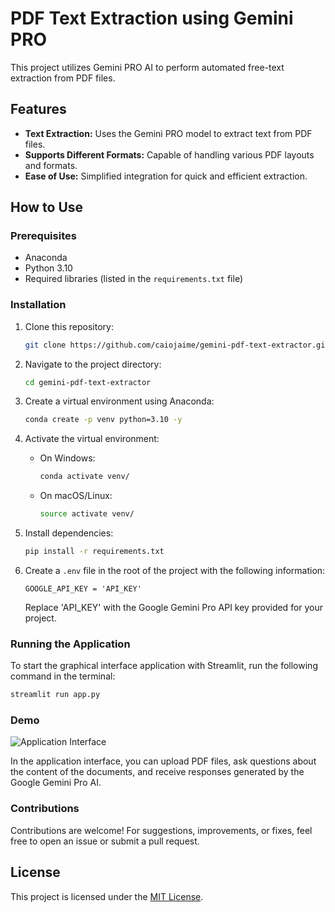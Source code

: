 
# PDF Text Extraction using Gemini PRO

<!-- If you have a logo, place the link here [Gemini PRO Logo](link_to_logo.png)  -->

This project utilizes Gemini PRO AI to perform automated free-text extraction from PDF files.

## Features

- **Text Extraction:** Uses the Gemini PRO model to extract text from PDF files.
- **Supports Different Formats:** Capable of handling various PDF layouts and formats.
- **Ease of Use:** Simplified integration for quick and efficient extraction.

## How to Use

### Prerequisites

- Anaconda
- Python 3.10
- Required libraries (listed in the `requirements.txt` file)

### Installation

1. Clone this repository:

   ```bash
   git clone https://github.com/caiojaime/gemini-pdf-text-extractor.git
   ```

2. Navigate to the project directory:

   ```bash
   cd gemini-pdf-text-extractor
   ```

3. Create a virtual environment using Anaconda:

   ```bash
   conda create -p venv python=3.10 -y
   ```

4. Activate the virtual environment:

   - On Windows:

     ```bash
     conda activate venv/
     ```

   - On macOS/Linux:

     ```bash
     source activate venv/
     ```

5. Install dependencies:

   ```bash
   pip install -r requirements.txt
   ```

6. Create a `.env` file in the root of the project with the following information:

   ```
   GOOGLE_API_KEY = 'API_KEY'
   ```
   
   Replace 'API_KEY' with the Google Gemini Pro API key provided for your project.

### Running the Application

To start the graphical interface application with Streamlit, run the following command in the terminal:

```bash
streamlit run app.py
```

### Demo

![Application Interface](https://github.com/user-attachments/assets/5e552851-30a5-4363-aa4d-0e05a6fbf970)

In the application interface, you can upload PDF files, ask questions about the content of the documents, and receive responses generated by the Google Gemini Pro AI.

### Contributions

Contributions are welcome! For suggestions, improvements, or fixes, feel free to open an issue or submit a pull request.

## License

This project is licensed under the [MIT License](./LICENSE).
